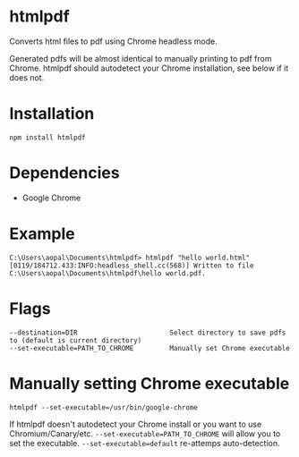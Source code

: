 # htmlpdf

Converts html files to pdf using Chrome headless mode.

Generated pdfs will be almost identical to manually printing to pdf from Chrome. htmlpdf should autodetect your Chrome installation, see below if it does not.

# Installation
`npm install htmlpdf`

# Dependencies
- Google Chrome

# Example
```
C:\Users\aopal\Documents\htmlpdf> htmlpdf "hello world.html"
[0119/184712.433:INFO:headless_shell.cc(568)] Written to file C:\Users\aopal\Documents\htmlpdf\hello world.pdf.
```

# Flags
```
--destination=DIR                       Select directory to save pdfs to (default is current directory)
--set-executable=PATH_TO_CHROME         Manually set Chrome executable
```

# Manually setting Chrome executable
`htmlpdf --set-executable=/usr/bin/google-chrome`

If htmlpdf doesn't autodetect your Chrome install or you want to use Chromium/Canary/etc. `--set-executable=PATH_TO_CHROME` will allow you to set the executable. `--set-executable=default` re-attemps auto-detection.